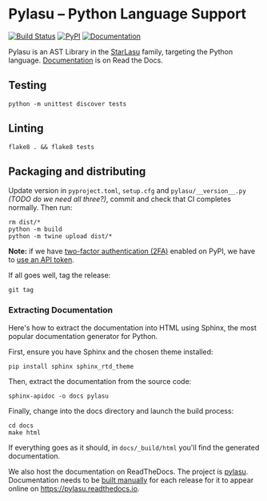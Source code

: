 # Pylasu – Python Language Support #

[![Build Status](https://github.com/Strumenta/pylasu/actions/workflows/pythonapp.yml/badge.svg)](https://github.com/Strumenta/pylasu/actions/workflows/pythonapp.yml)
[![PyPI](https://img.shields.io/pypi/v/pylasu.svg)](https://pypi.org/project/pylasu)
[![Documentation](https://readthedocs.org/projects/pylasu/badge/?version=latest&style=flat)](https://pylasu.readthedocs.io)

Pylasu is an AST Library in the [StarLasu](https://github.com/Strumenta/StarLasu) family, targeting the Python language. [Documentation](https://pylasu.readthedocs.io) is on Read the Docs.

## Testing

```shell
python -m unittest discover tests 
```

## Linting

```shell
flake8 . && flake8 tests
```

## Packaging and distributing

Update version in `pyproject.toml`, `setup.cfg` and `pylasu/__version__.py` _(TODO do we need all three?)_,
commit and check that CI completes normally. Then run:

```shell
rm dist/*
python -m build
python -m twine upload dist/*
```

**Note:** if we have [two-factor authentication (2FA)](https://pypi.org/help/#twofa) enabled on PyPI, 
we have to [use an API token](https://pypi.org/help/#apitoken).

If all goes well, tag the release:

```shell
git tag 
```

### Extracting Documentation

Here's how to extract the documentation into HTML using Sphinx, the most popular documentation generator for Python.

First, ensure you have Sphinx and the chosen theme installed:
```shell
pip install sphinx sphinx_rtd_theme
```

Then, extract the documentation from the source code:
```shell
sphinx-apidoc -o docs pylasu
```

Finally, change into the docs directory and launch the build process:
```shell
cd docs
make html
```

If everything goes as it should, in `docs/_build/html` you'll find the generated documentation.

We also host the documentation on ReadTheDocs. The project is [pylasu](https://readthedocs.org/projects/pylasu/). 
Documentation needs to be [built manually](https://readthedocs.org/projects/pylasu/) for each release for it to appear
online on https://pylasu.readthedocs.io.
